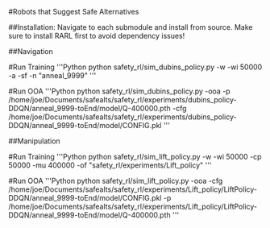 #Robots that Suggest Safe Alternatives

##Installation:
Navigate to each submodule and install from source.
Make sure to install RARL first to avoid dependency issues!

##Navigation

#Run Training
'''Python
python safety_rl/sim_dubins_policy.py -w -wi 50000 -a -sf -n "anneal_9999"
'''

#Run OOA
'''Python
python safety_rl/sim_dubins_policy.py -ooa -p /home/joe/Documents/safealts/safety_rl/experiments/dubins_policy-DDQN/anneal_9999-toEnd/model/Q-400000.pth -cfg /home/joe/Documents/safealts/safety_rl/experiments/dubins_policy-DDQN/anneal_9999-toEnd/model/CONFIG.pkl
'''

##Manipulation

#Run Training
'''Python
python safety_rl/sim_lift_policy.py -w -wi 50000 -cp 50000 -mu 400000 -of "safety_rl/experiments/Lift_policy"
'''

#Run OOA
'''Python
python safety_rl/sim_lift_policy.py -ooa -cfg /home/joe/Documents/safealts/safety_rl/experiments/Lift_policy/LiftPolicy-DDQN/anneal_9999-toEnd/model/CONFIG.pkl -p /home/joe/Documents/safealts/safety_rl/experiments/Lift_policy/LiftPolicy-DDQN/anneal_9999-toEnd/model/Q-400000.pth
'''
